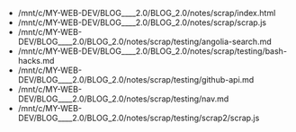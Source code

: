 -   /mnt/c/MY-WEB-DEV/BLOG\_\_\_\_2.0/BLOG\_2.0/notes/scrap/index.html
-   /mnt/c/MY-WEB-DEV/BLOG\_\_\_\_2.0/BLOG\_2.0/notes/scrap/scrap.js
-   /mnt/c/MY-WEB-DEV/BLOG\_\_\_\_2.0/BLOG\_2.0/notes/scrap/testing/angolia-search.md
-   /mnt/c/MY-WEB-DEV/BLOG\_\_\_\_2.0/BLOG\_2.0/notes/scrap/testing/bash-hacks.md
-   /mnt/c/MY-WEB-DEV/BLOG\_\_\_\_2.0/BLOG\_2.0/notes/scrap/testing/github-api.md
-   /mnt/c/MY-WEB-DEV/BLOG\_\_\_\_2.0/BLOG\_2.0/notes/scrap/testing/nav.md
-   /mnt/c/MY-WEB-DEV/BLOG\_\_\_\_2.0/BLOG\_2.0/notes/scrap/testing/scrap2/scrap.js
